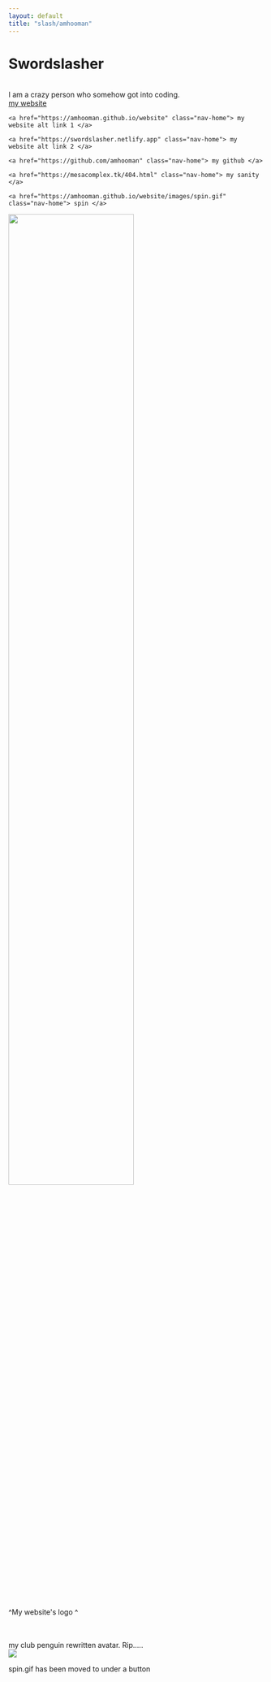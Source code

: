 ```yaml
---
layout: default
title: "slash/amhooman"
---
```

<h1 class="text-center">Swordslasher</h1>
<br>
 <link rel="stylesheet" href="style2.css">
<a>I am a crazy person who somehow got into coding.</a>
<br>
  <nav>
    <a href="http://swordslasher.com" class="nav-home"> my website </a>
 
    <a href="https://amhooman.github.io/website" class="nav-home"> my website alt link 1 </a>

    <a href="https://swordslasher.netlify.app" class="nav-home"> my website alt link 2 </a>

    <a href="https://github.com/amhooman" class="nav-home"> my github </a>
      
    <a href="https://mesacomplex.tk/404.html" class="nav-home"> my sanity </a>

    <a href="https://amhooman.github.io/website/images/spin.gif" class="nav-home"> spin </a>

  </nav>

<img src="https://cdn.discordapp.com/attachments/708048947159105546/967434387513815060/slash.png" width="70%" height=auto>
<br>
<p> ^My website's logo ^</p>
<br>
<br>
my club penguin rewritten avatar. Rip.....
<br>
<img src="https://avatars.githubusercontent.com/u/95942514?s=96&v=4">
<br>
<p>spin.gif has been moved to under a button</p>
  
<script src="../../../../ruffle/ruffle.js"></script>
<script>
document.getElementById("aboutNav").classList.add("active");
</script>
